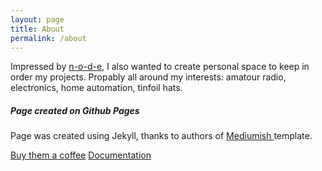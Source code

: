 ```yaml
---
layout: page
title: About
permalink: /about
---
```


<div class="row justify-content-between">
<div class="col-md-8 pr-5">

<p>Impressed by <a href="https://n-o-d-e.net">n-o-d-e</a>, I also wanted to create personal space to keep in order my projects. Propably all around my interests: amatour radio, electronics, home automation, tinfoil hats.</p>

</div>

<div class="col-md-4">

<div class="sticky-top sticky-top-80">
<h5>Page created on Github Pages</h5>

<p>Page was created using Jekyll, thanks to authors of <a target="_blank" href="https://github.com/wowthemesnet/mediumish-theme-jekyll">Mediumish <i class="fab fa-github"></i></a> template.</p>

<a target="_blank" href="https://www.wowthemes.net/donate/" class="btn">Buy them a coffee</a> <a target="_blank" href="https://bootstrapstarter.com/bootstrap-templates/template-mediumish-bootstrap-jekyll/" class="btn">Documentation</a>

</div>
</div>
</div>
